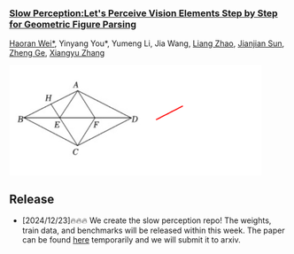 <h3><a href="">Slow Perception:Let's Perceive Vision Elements Step by Step for Geometric Figure Parsing</a></h3>


[Haoran Wei*](https://scholar.google.com/citations?user=J4naK0MAAAAJ&hl=en), Yinyang You*, Yumeng Li, Jia Wang, [Liang Zhao](https://scholar.google.com.hk/citations?user=uJJ5zskAAAAJ&hl=zh-CN&oi=sra),  [Jianjian Sun](https://scholar.google.com/citations?user=MVZrGkYAAAAJ&hl=en), [Zheng Ge](https://joker316701882.github.io/), [Xiangyu Zhang](https://scholar.google.com/citations?user=yuB-cfoAAAAJ&hl=en)


<p align="left">
<img src="assets/img1.jpg" style="width: 255px" align=left>
<img src="assets/geometric.gif" style="width: 200px" align=center>
</p>


## Release
- [2024/12/23]🔥🔥🔥 We create the slow perception repo! The weights, train data, and benchmarks will be released within this week. The paper can be found [here]() temporarily and we will submit it to arxiv.

